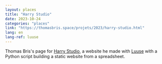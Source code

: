 ```yaml
---
layout: places
title: "Harry Studio"
date: 2023-10-24
categories: "places"
link: "https://thomasbris.space/projets/2023/harry-studio.html"
lang: en
lang-ref: luuse
---
```

Thomas Bris's page for [Harry Studio](https://harrystudio.com/), a website he made with [Luuse](https://www.luuse.io/) with a Python script building a static website from a spreadsheet.
